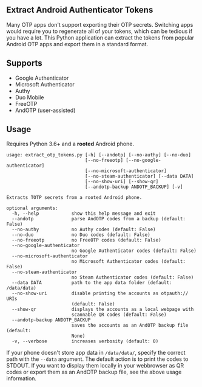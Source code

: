 ## Extract Android Authenticator Tokens

Many OTP apps don't support exporting their OTP secrets. Switching apps would require you to regenerate all of your tokens, which can be tedious if you have a lot. This Python application can extract the tokens from popular Android OTP apps and export them in a standard format.

## Supports

 - Google Authenticator
 - Microsoft Authenticator
 - Authy
 - Duo Mobile
 - FreeOTP
 - AndOTP (user-assisted)

## Usage

Requires Python 3.6+ and a **rooted** Android phone.

    usage: extract_otp_tokens.py [-h] [--andotp] [--no-authy] [--no-duo]
                                 [--no-freeotp] [--no-google-authenticator]
                                 [--no-microsoft-authenticator]
                                 [--no-steam-authenticator] [--data DATA]
                                 [--no-show-uri] [--show-qr]
                                 [--andotp-backup ANDOTP_BACKUP] [-v]

    Extracts TOTP secrets from a rooted Android phone.

    optional arguments:
      -h, --help            show this help message and exit
      --andotp              parse AndOTP codes from a backup (default: False)
      --no-authy            no Authy codes (default: False)
      --no-duo              no Duo codes (default: False)
      --no-freeotp          no FreeOTP codes (default: False)
      --no-google-authenticator
                            no Google Authenticator codes (default: False)
      --no-microsoft-authenticator
                            no Microsoft Authenticator codes (default: False)
      --no-steam-authenticator
                            no Steam Authenticator codes (default: False)
      --data DATA           path to the app data folder (default: /data/data)
      --no-show-uri         disable printing the accounts as otpauth:// URIs
                            (default: False)
      --show-qr             displays the accounts as a local webpage with
                            scannable QR codes (default: False)
      --andotp-backup ANDOTP_BACKUP
                            saves the accounts as an AndOTP backup file (default:
                            None)
      -v, --verbose         increases verbosity (default: 0)

If your phone doesn't store app data in `/data/data/`, specify the correct path with the `--data` argument. The default action is to print the codes to STDOUT. If you want to display them locally in your webbrowser as QR codes or export them as an AndOTP backup file, see the above usage information.
